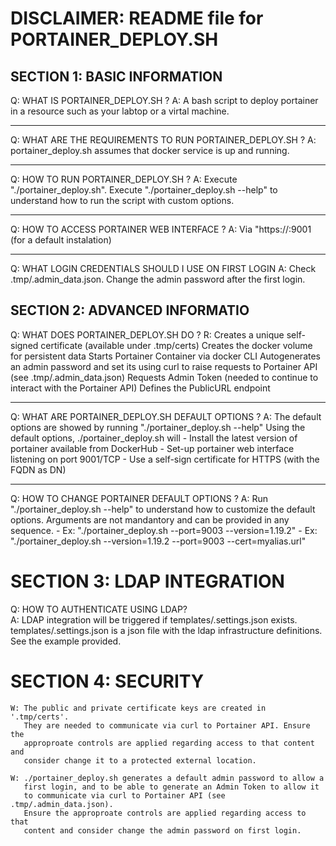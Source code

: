 # DISCLAIMER: README file for PORTAINER_DEPLOY.SH

## SECTION 1: BASIC INFORMATION

Q: WHAT IS PORTAINER_DEPLOY.SH ?
A: A bash script to deploy portainer in a resource 
      such as your labtop or a virtal machine.

---

Q: WHAT ARE THE REQUIREMENTS TO RUN PORTAINER_DEPLOY.SH ?
A: portainer_deploy.sh assumes that docker service is up
      and running.

---

Q: HOW TO RUN PORTAINER_DEPLOY.SH ?
A: Execute "./portainer_deploy.sh". 
      Execute "./portainer_deploy.sh --help" to understand how
      to run the script with custom options.

---

Q: HOW TO ACCESS PORTAINER WEB INTERFACE ?
A: Via "https://<FQDN>:9001 (for a default instalation)

---

Q: WHAT LOGIN CREDENTIALS SHOULD I USE ON FIRST LOGIN 
A: Check .tmp/.admin_data.json. Change the admin password
      after the first login.

## SECTION 2: ADVANCED INFORMATIO

   Q: WHAT DOES PORTAINER_DEPLOY.SH DO ?
   R: Creates a unique self-signed certificate (available under .tmp/certs)
      Creates the docker volume for persistent data
      Starts Portainer Container via docker CLI
      Autogenerates an admin password and set its using curl to raise requests
        to Portainer API (see .tmp/.admin_data.json)
      Requests Admin Token (needed to continue to interact with the Portainer API)
      Defines the PublicURL endpoint
 
---

   Q: WHAT ARE PORTAINER_DEPLOY.SH DEFAULT OPTIONS ?
   A: The default options are showed by running "./portainer_deploy.sh --help" 
      Using the default options, ./portainer_deploy.sh will
      - Install the latest version of portainer available from DockerHub
      - Set-up portainer web interface listening on port 9001/TCP
      - Use a self-sign certificate for HTTPS (with the FQDN as DN)

--- 
 
   Q: HOW TO CHANGE PORTAINER DEFAULT OPTIONS ?
   A: Run "./portainer_deploy.sh --help" to understand how to customize the default 
      options. Arguments are not mandantory and can be provided in any sequence. 
      - Ex: "./portainer_deploy.sh --port=9003 --version=1.19.2"
      - Ex: "./portainer_deploy.sh --version=1.19.2 --port=9003 --cert=myalias.url"


# SECTION 3: LDAP INTEGRATION

   Q: HOW TO AUTHENTICATE USING LDAP?  
   A: LDAP integration will be triggered if templates/.settings.json exists.
      templates/.settings.json is a json file with the ldap infrastructure 
      definitions. See the example provided.
 

# SECTION 4: SECURITY

    W: The public and private certificate keys are created in '.tmp/certs'. 
       They are needed to communicate via curl to Portainer API. Ensure the 
       approproate controls are applied regarding access to that content and 
       consider change it to a protected external location.

    W: ./portainer_deploy.sh generates a default admin password to allow a 
       first login, and to be able to generate an Admin Token to allow it
       to communicate via curl to Portainer API (see .tmp/.admin_data.json).
       Ensure the approproate controls are applied regarding access to that 
       content and consider change the admin password on first login.
 
